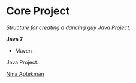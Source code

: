 # Core Project

*Structure for creating a dancing guy Java Project.*

**Java 7**

* Maven

Java Project.

[Nina Aptekman](https://github.com/naptekman)